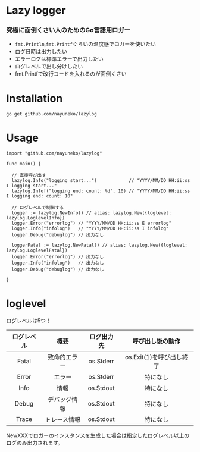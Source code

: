 # Lazy logger

### 究極に面倒くさい人のためのGo言語用ロガー

- `fmt.Println`,`fmt.Printf`ぐらいの温度感でロガーを使いたい
- ログ日時は出力したい
- エラーログは標準エラーで出力したい
- ログレベルで出し分けしたい
- fmt.Printfで改行コードを入れるのが面倒くさい

# Installation

    go get github.com/nayuneko/lazylog

# Usage

    import "github.com/nayuneko/lazylog"

    func main() {

      // 直接呼び出す
      lazylog.Info("logging start...")            // "YYYY/MM/DD HH:ii:ss I logging start..."
      lazylog.Infof("logging end: count: %d", 10) // "YYYY/MM/DD HH:ii:ss I logging end: count: 10"

      // ログレベルで制御する
      logger := lazylog.NewInfo() // alias: lazylog.New({loglevel: lazylog.LoglevelInfo})
      logger.Error("errorlog") // "YYYY/MM/DD HH:ii:ss E errorlog"
      logger.Info("infolog")   // "YYYY/MM/DD HH:ii:ss I infolog"
      logger.Debug("debuglog") // 出力なし

      loggerFatal := lazylog.NewFatal() // alias: lazylog.New({loglevel: lazylog.LoglevelFatal})
      logger.Error("errorlog") // 出力なし
      logger.Info("infolog")   // 出力なし
      logger.Debug("debuglog") // 出力なし

    }

# loglevel

ログレベルは5つ！

| ログレベル | 概要 | ログ出力先 | 呼び出し後の動作 |
|:-:|:-:|:-:|:-:|
|Fatal|致命的エラー|os.Stderr|os.Exit(1)を呼び出し終了|
|Error|エラー|os.Stderr|特になし|
|Info|情報|os.Stdout|特になし|
|Debug|デバッグ情報|os.Stdout|特になし|
|Trace|トレース情報|os.Stdout|特になし|

NewXXXでロガーのインスタンスを生成した場合は指定したログレベル以上のログのみ出力されます。